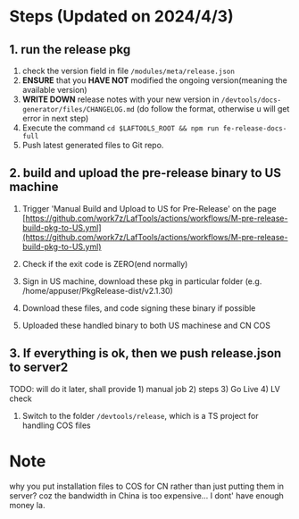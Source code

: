 # Steps (Updated on 2024/4/3)

## 1. run the release pkg

1. check the version field in file `/modules/meta/release.json`
2. **ENSURE** that you **HAVE NOT** modified the ongoing version(meaning the available version)
3. **WRITE DOWN** release notes with your new version in `/devtools/docs-generator/files/CHANGELOG.md` (do follow the format, otherwise u will get error in next step)
4. Execute the command `cd $LAFTOOLS_ROOT && npm run fe-release-docs-full`
5. Push latest generated files to Git repo.

## 2. build and upload the pre-release binary to US machine

1. Trigger 'Manual Build and Upload to US for Pre-Release' on the page [https://github.com/work7z/LafTools/actions/workflows/M-pre-release-build-pkg-to-US.yml](https://github.com/work7z/LafTools/actions/workflows/M-pre-release-build-pkg-to-US.yml)

2. Check if the exit code is ZERO(end normally)

3. Sign in US machine, download these pkg in particular folder (e.g. /home/appuser/PkgRelease-dist/v2.1.30)

4. Download these files, and code signing these binary if possible

5. Uploaded these handled binary to both US machinese and CN COS

## 3. If everything is ok, then we push release.json to server2

TODO: will do it later, shall provide 1) manual job 2) steps 3) Go Live 4) LV check

1. Switch to the folder `/devtools/release`, which is a TS project for handling COS files

# Note

why you put installation files to COS for CN rather than just putting them in server? coz the bandwidth in China is too expensive... I dont' have enough money la.
